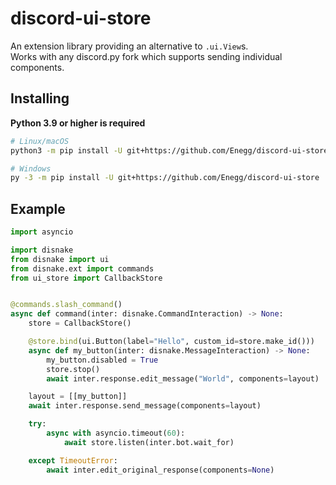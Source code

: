 discord-ui-store
================
An extension library providing an alternative to `.ui.View`s.<br>
Works with any discord.py fork which supports sending individual components.

Installing
----------
**Python 3.9 or higher is required**

```sh
# Linux/macOS
python3 -m pip install -U git+https://github.com/Enegg/discord-ui-store

# Windows
py -3 -m pip install -U git+https://github.com/Enegg/discord-ui-store
```

Example
-------
```py
import asyncio

import disnake
from disnake import ui
from disnake.ext import commands
from ui_store import CallbackStore


@commands.slash_command()
async def command(inter: disnake.CommandInteraction) -> None:
    store = CallbackStore()

    @store.bind(ui.Button(label="Hello", custom_id=store.make_id()))
    async def my_button(inter: disnake.MessageInteraction) -> None:
        my_button.disabled = True
        store.stop()
        await inter.response.edit_message("World", components=layout)

    layout = [[my_button]]
    await inter.response.send_message(components=layout)

    try:
        async with asyncio.timeout(60):
            await store.listen(inter.bot.wait_for)

    except TimeoutError:
        await inter.edit_original_response(components=None)
```